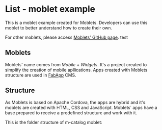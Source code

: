 
# List - moblet example

This is a moblet example created for Moblets. Developers can use this moblet to better understand how to create their own.

For other moblets, please access [Moblets' GitHub page](https://github.com/moblets/).
test
## Moblets
Moblets' name comes from _Mobile_ + _Widgets_. It's a project created to simplify the creation of mobile apllications. Apps created with Moblets structure are used in [FabApp](http://fabapp.com) CMS.

## Structure
As Moblets is based on Apache Cordova, the apps are hybrid and it's moblets are created with HTML, CSS and JavaScript. Moblets' apps have a base prepared to receive a predefined structure and work with it.

This is the folder structure of m-catalog moblet:
